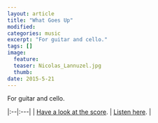 ```yaml
---
layout: article
title: "What Goes Up"
modified:
categories: music
excerpt: "For guitar and cello."
tags: []
image:
  feature: 
  teaser: Nicolas_Lannuzel.jpg
  thumb:
date: 2015-5-21
---
```


For guitar and cello.

|:--|:---|
| [Have a look at the score](https://drive.google.com/file/d/0ByNSDE0eceDFSmJnX0VvdmhJY3M/view?usp=sharing). | [Listen here](https://soundcloud.com/capybarrage-reilly/what-goes-up-performed-by-nick-schott-and-songyi-chun). |
